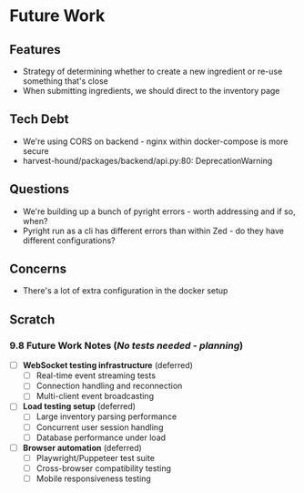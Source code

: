 # Future Work
## Features
- Strategy of determining whether to create a new ingredient or re-use something that's close
- When submitting ingredients, we should direct to the inventory page

## Tech Debt
- We're using CORS on backend - nginx within docker-compose is more secure
- harvest-hound/packages/backend/api.py:80: DeprecationWarning

## Questions
- We're building up a bunch of pyright errors - worth addressing and if so, when?
- Pyright run as a cli has different errors than within Zed - do they have different configurations?

## Concerns
- There's a lot of extra configuration in the docker setup

## Scratch
### 9.8 Future Work Notes (*No tests needed - planning*)
- [ ] **WebSocket testing infrastructure** (deferred)
  - [ ] Real-time event streaming tests
  - [ ] Connection handling and reconnection
  - [ ] Multi-client event broadcasting
- [ ] **Load testing setup** (deferred)
  - [ ] Large inventory parsing performance
  - [ ] Concurrent user session handling
  - [ ] Database performance under load
- [ ] **Browser automation** (deferred)
  - [ ] Playwright/Puppeteer test suite
  - [ ] Cross-browser compatibility testing
  - [ ] Mobile responsiveness testing
